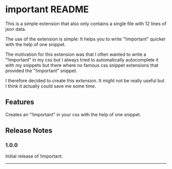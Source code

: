 # important README

This is a simple extension that also only contains a single file with 12 lines of json data.

The use of the extension is simple: It helps you to write "!important" quicker with the help of one snippet.

The motivation for this extension was that I often wanted to write a "!important" in my css but I always tried to automatically autocomplete it with my snippets but there where no famous css snippet extensions that provided the "!important" snippet.

I therefore decided to create this extension. It might not be really useful but I think it actually could save me some time.

## Features

Creates an "!important" in your css with the help of one snippet.

## Release Notes

### 1.0.0

Initial release of !important.

-----------------------------------------------------------------------------------------------------------
